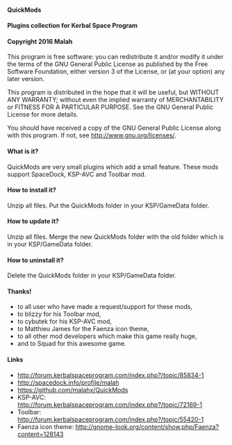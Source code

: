 ﻿#### QuickMods
#### Plugins collection for Kerbal Space Program
#### Copyright 2016 Malah

This program is free software: you can redistribute it and/or modify
it under the terms of the GNU General Public License as published by
the Free Software Foundation, either version 3 of the License, or
(at your option) any later version.

This program is distributed in the hope that it will be useful,
but WITHOUT ANY WARRANTY; without even the implied warranty of
MERCHANTABILITY or FITNESS FOR A PARTICULAR PURPOSE.  See the
GNU General Public License for more details.

You should have received a copy of the GNU General Public License
along with this program.  If not, see <http://www.gnu.org/licenses/>. 


#### What is it?

QuickMods are very small plugins which add a small feature.
These mods support SpaceDock, KSP-AVC and Toolbar mod.

#### How to install it?

Unzip all files. Put the QuickMods folder in your KSP/GameData folder.

#### How to update it?

Unzip all files. Merge the new QuickMods folder with the old folder which is in your KSP/GameData folder.

#### How to uninstall it?

Delete the QuickMods folder in your KSP/GameData folder.

#### Thanks!

* to all user who have made a request/support for these mods,
* to blizzy for his Toolbar mod,
* to cybutek for his KSP-AVC mod,
* to Matthieu James for the Faenza icon theme,
* to all other mod developers which make this game really huge,
* and to Squad for this awesome game.

#### Links

* http://forum.kerbalspaceprogram.com/index.php?/topic/85834-1
* http://spacedock.info/profile/malah
* https://github.com/malahx/QuickMods
* KSP-AVC: http://forum.kerbalspaceprogram.com/index.php?/topic/72169-1
* Toolbar: http://forum.kerbalspaceprogram.com/index.php?/topic/55420-1
* Faenza icon theme: http://gnome-look.org/content/show.php/Faenza?content=128143

